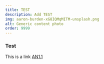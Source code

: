 ```yaml
---
title: TEST
description: Add TEST
img: aaron-burden-xG8IQMqMITM-unsplash.png
alt: Generic content photo
order: 9999
---
```

### Test

This is a link 
[AN1.1](/suttas?search=an1.1/en)

